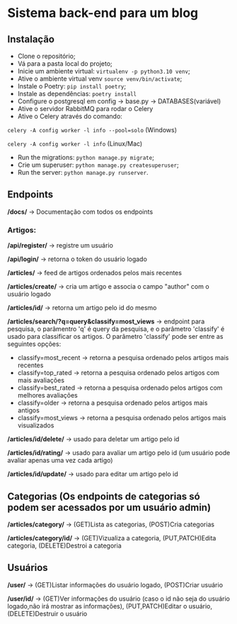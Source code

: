 # Sistema back-end para um blog

## Instalação

- Clone o repositório;
- Vá para a pasta local do projeto;
- Inicie um ambiente virtual: `virtualenv -p python3.10 venv`;
- Ative o ambiente virtual venv `source venv/bin/activate`;
- Instale o Poetry: `pip install poetry`;
- Instale as dependências: `poetry install`
- Configure o postgresql em config -> base.py -> DATABASES(variável)
- Ative o servidor RabbitMQ para rodar o Celery
- Ative o Celery através do comando: 

`celery -A config worker -l info --pool=solo` (Windows)

`celery -A config worker -l info` (Linux/Mac)

- Run the migrations: `python manage.py migrate`;
- Crie um superuser: `python manage.py createsuperuser`;
- Run the server: `python manage.py runserver`.

## Endpoints

**/docs/** -> Documentação com todos os endpoints

### Artigos:

**/api/register/** -> registre um usuário 

**/api/login/** -> retorna o token do usuário logado

**/articles/** -> feed de artigos ordenados pelos mais recentes

**/articles/create/** -> cria um artigo e associa o campo "author" com o usuário logado

**/articles/id/** -> retorna um artigo pelo id do mesmo

**/articles/search/?q=query&classify=most_views** -> endpoint para pesquisa, o parâmentro 'q' é query da pesquisa, e o parâmetro 'classify' é usado para classificar os artigos.
O parâmetro 'classify' pode ser entre as seguintes opções:
- classify=most_recent -> retorna a pesquisa ordenado pelos artigos mais recentes 
- classify=top_rated -> retorna a pesquisa ordenado pelos artigos com mais avaliações
- classify=best_rated -> retorna a pesquisa ordenado pelos artigos com melhores avaliações
- classify=older -> retorna a pesquisa ordenado pelos artigos mais antigos
- classify=most_views -> retorna a pesquisa ordenado pelos artigos mais visualizados

**/articles/id/delete/** -> usado para deletar um artigo pelo id

**/articles/id/rating/** -> usado para avaliar um artigo pelo id (um usuário pode avaliar apenas uma vez cada artigo)

**/articles/id/update/** -> usado para editar um artigo pelo id

## Categorias (Os endpoints de categorias só podem ser acessados por um usuário admin)

**/articles/category/** -> (GET)Lista as categorias, (POST)Cria categorias

**/articles/category/id/** -> (GET)Vizualiza a categoria, (PUT,PATCH)Edita categoria, (DELETE)Destroi a categoria

## Usuários

**/user/** -> (GET)Listar informações do usuário logado, (POST)Criar usuário

**/user/id/** -> (GET)Ver informações do usuário (caso o id não seja do usuário logado,não irá mostrar as informações), (PUT,PATCH)Editar o usuário, (DELETE)Destruir o usuário
